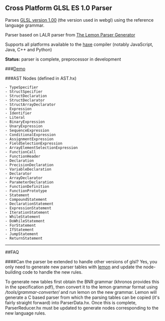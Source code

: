 Cross Platform GLSL ES 1.0 Parser
------

Parses [GLSL version 1.00](https://www.khronos.org/files/opengles_shading_language.pdf) (the version used in webgl) using the reference language grammar.

Parser based on LALR parser from [The Lemon Parser Generator](http://www.hwaci.com/sw/lemon/)

Supports all platforms available to the [haxe](haxe.org) compiler (notably JavaScript, Java, C++ and Python)

**Status:** parser is complete, preprocessor in development

###[Demo](http://haxiomic.github.io/haxe-glsl-parser/)

###AST Nodes (defined in AST.hx)
```
- TypeSpecifier
- StructSpecifier
- StructDeclaration
- StructDeclarator
- StructArrayDeclarator
- Expression
- Identifier
- Literal
- BinaryExpression
- UnaryExpression
- SequenceExpression
- ConditionalExpression
- AssignmentExpression
- FieldSelectionExpression
- ArrayElementSelectionExpression
- FunctionCall
- FunctionHeader
- Declaration
- PrecisionDeclaration
- VariableDeclaration
- Declarator
- ArrayDeclarator
- ParameterDeclaration
- FunctionDefinition
- FunctionPrototype
- Statement
- CompoundStatement
- DeclarationStatement
- ExpressionStatement
- IterationStatement
- WhileStatement
- DoWhileStatement
- ForStatement
- IfStatement
- JumpStatement
- ReturnStatement
```

------
##FAQ

####Can the parser be extended to handle other versions of glsl?
Yes, you only need to generate new parser tables with [lemon](http://www.hwaci.com/sw/lemon/) and update the node-building code to handle the new rules.

To generate new tables first obtain the BNR grammar (khronos provides this in the specification pdf), then convert it to the lemon grammar format using */tools/grammar-converter/* and run lemon on the new grammar. Lemon will generate a C based parser from which the parsing tables can be copied (it's fairly straight forward) into ParserData.hx. Once this is complete, ParserReducer.hx must be updated to generate nodes corresponding to the new language rules.